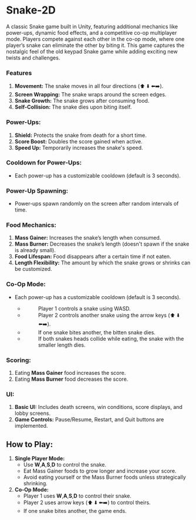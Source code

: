 # Snake-2D
A classic Snake game built in Unity, featuring additional mechanics like power-ups, dynamic food effects, and a competitive co-op multiplayer mode. Players compete against each other in the co-op mode, where one player’s snake can eliminate the other by biting it. This game captures the nostalgic feel of the old keypad Snake game while adding exciting new twists and challenges.
### Features
<ol>
<li><b>Movement:</b> The snake moves in all four directions (⬆️ ⬇️ ⬅️➡️).</li>
<li><b>Screen Wrapping:</b> The snake wraps around the screen edges.</li>
<li><b>Snake Growth:</b> The snake grows after consuming food.</li>
<li><b>Self-Collision:</b> The snake dies upon biting itself.</li>
</ol>

### Power-Ups:
<ol>
<li><b>Shield:</b> Protects the snake from death for a short time.</li>
<li><b>Score Boost:</b> Doubles the score gained when active.</li>
<li><b>Speed Up:</b> Temporarily increases the snake's speed.</li>
</ol>

### Cooldown for Power-Ups:
<ul>
  <li>Each power-up has a customizable cooldown (default is 3 seconds).</li>
</ul>

### Power-Up Spawning:
<ul>
  <li>Power-ups spawn randomly on the screen after random intervals of time.</li>
</ul>

### Food Mechanics:
<ol>
<li><b>Mass Gainer:</b> Increases the snake’s length when consumed.</li>
<li><b>Mass Burner:</b> Decreases the snake’s length (doesn't spawn if the snake is already small).</li>
<li><b>Food Lifespan:</b> Food disappears after a certain time if not eaten.</li>
<li><b>Length Flexibility:</b> The amount by which the snake grows or shrinks can be customized.</li>
</ol>

### Co-Op Mode:
<ul>
  <dl>
  <dt><li>Each power-up has a customizable cooldown (default is 3 seconds).</li></dt>
   <ul>
    <li><dd>Player 1 controls a snake using WASD.</dd></li>
     <li><dd>Player 2 controls another snake using the arrow keys (⬆️ ⬇️ ⬅️➡️).</dd></li>
     <li><dd>If one snake bites another, the bitten snake dies.</dd></li>
   <li> <dd>If both snakes heads collide while eating, the snake with the smaller length dies.</dd></li>
   </ul>
</ul>

### Scoring:
<ol>
<li>Eating <b>Mass Gainer</b> food increases the score.</li>
<li>Eating <b>Mass Burner</b> food decreases the score.</li>
</ol>

### UI:
<ol>
<li><b>Basic UI:</b> Includes death screens, win conditions, score displays, and lobby screens.</li>
<li><b>Game Controls:</b> Pause/Resume, Restart, and Quit buttons are implemented.</li>
</ol>

## How to Play:
<ol>
  <li><b>Single Player Mode:</b>
    <ul>
      <li>Use <b>W</b>,<b>A</b>,<b>S</b>,<b>D</b> to control the snake.</li>
         <li>Eat Mass Gainer foods to grow longer and increase your score.</li>
         <li>Avoid eating yourself or the Mass Burner foods unless strategically shrinking.</li>
    </ul>
  </li>
   <li><b>Co-Op Mode:</b>
    <ul>
      <li>Player 1 uses <b>W</b>,<b>A</b>,<b>S</b>,<b>D</b> to control their snake. </li>
         <li>Player 2 uses arrow keys (⬆️ ⬇️ ⬅️➡️) to control theirs.</li>
         <li>If one snake bites another, the game ends.</li>
    </ul>
  </li>
</ol>

